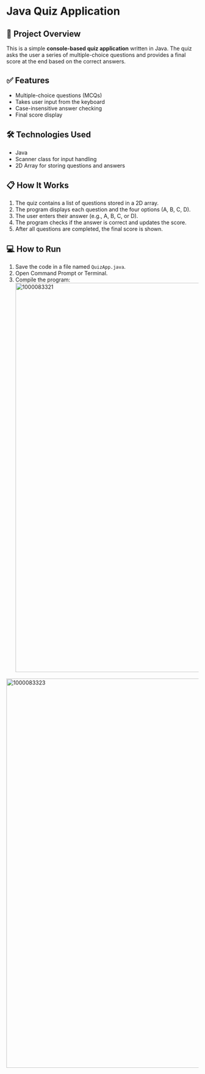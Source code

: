 # Java Quiz Application

## 🎯 Project Overview
This is a simple **console-based quiz application** written in Java. The quiz asks the user a series of multiple-choice questions and provides a final score at the end based on the correct answers.

## ✅ Features
- Multiple-choice questions (MCQs)
- Takes user input from the keyboard
- Case-insensitive answer checking
- Final score display

## 🛠 Technologies Used
- Java
- Scanner class for input handling
- 2D Array for storing questions and answers

## 📋 How It Works
1. The quiz contains a list of questions stored in a 2D array.
2. The program displays each question and the four options (A, B, C, D).
3. The user enters their answer (e.g., A, B, C, or D).
4. The program checks if the answer is correct and updates the score.
5. After all questions are completed, the final score is shown.

## 💻 How to Run
1. Save the code in a file named `QuizApp.java`.
2. Open Command Prompt or Terminal.
3. Compile the program:<img width="1920" height="1020" alt="1000083321" src="https://github.com/user-attachments/assets/c4ae7068-d9c8-42d3-bd89-e4fd94710203" />
<img width="1920" height="1020" alt="1000083323" src="https://github.com/user-attachments/assets/866c2575-bd81-462f-b30c-d7dd763cdf5b" />

